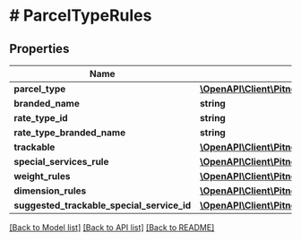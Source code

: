 # # ParcelTypeRules

## Properties

Name | Type | Description | Notes
------------ | ------------- | ------------- | -------------
**parcel_type** | [**\OpenAPI\Client\PitneyBowes.Developer.ShippingApi.Model\ParcelType**](ParcelType.md) |  | [optional] 
**branded_name** | **string** |  | [optional] 
**rate_type_id** | **string** |  | [optional] 
**rate_type_branded_name** | **string** |  | [optional] 
**trackable** | [**\OpenAPI\Client\PitneyBowes.Developer.ShippingApi.Model\Trackable**](Trackable.md) |  | [optional] 
**special_services_rule** | [**\OpenAPI\Client\PitneyBowes.Developer.ShippingApi.Model\SpecialServicesRule[]**](SpecialServicesRule.md) |  | [optional] 
**weight_rules** | [**\OpenAPI\Client\PitneyBowes.Developer.ShippingApi.Model\WeightRules[]**](WeightRules.md) |  | [optional] 
**dimension_rules** | [**\OpenAPI\Client\PitneyBowes.Developer.ShippingApi.Model\DimensionRules[]**](DimensionRules.md) |  | [optional] 
**suggested_trackable_special_service_id** | [**\OpenAPI\Client\PitneyBowes.Developer.ShippingApi.Model\SpecialServiceCodes**](SpecialServiceCodes.md) |  | [optional] 

[[Back to Model list]](../../README.md#documentation-for-models) [[Back to API list]](../../README.md#documentation-for-api-endpoints) [[Back to README]](../../README.md)


